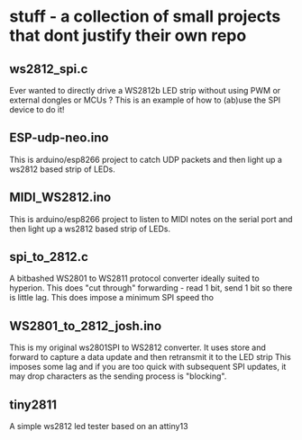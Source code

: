 # stuff - a collection of small projects that dont justify their own repo


## ws2812_spi.c
Ever wanted to directly drive a WS2812b LED strip without using PWM or external dongles or MCUs ?
This is an example of how to (ab)use the SPI device to do it!

## ESP-udp-neo.ino
This is arduino/esp8266 project to catch UDP packets and then light up a ws2812 based strip of LEDs.

## MIDI_WS2812.ino
This is arduino/esp8266 project to listen to MIDI notes on the serial port and then light up a ws2812 based strip of LEDs.

## spi_to_2812.c
A bitbashed WS2801 to WS2811 protocol converter ideally suited to hyperion.
This does "cut through" forwarding - read 1 bit, send 1 bit so there is little lag.
This does impose a minimum SPI speed tho

## WS2801_to_2812_josh.ino
This is my original ws2801SPI to WS2812 converter.
It uses store and forward to capture a data update and then retransmit it to the LED strip
This imposes some lag and if you are too quick with subsequent SPI updates, it may drop characters as the sending process is "blocking".

## tiny2811
A simple ws2812 led tester based on an attiny13
